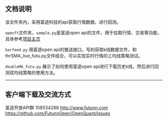 ## 文档说明
该文件夹内，采用富途科技的api获取行情数据，进行回测。

`openft`文件夹，`sample.py`是富途open api的文件，用于拉取行情、交易等功能，具体参考[项目主页](https://github.com/FutunnOpen/OpenQuant)

`barfeed.py` 用富途open api的推送接口，写的获取k线数据文件，和thrSMA_live_futu.py文件结合，可以实现实时行情的三均线策略测试。

`doubleMA_futu.py` 展示了如何使用富途open api进行下载历史k线，然后进行回测双均线策略的使用方法。

---
## 客户端下载及交流方式

富途开放API群 108534288
http://www.futunn.com
https://github.com/FutunnOpen/OpenQuant/issues